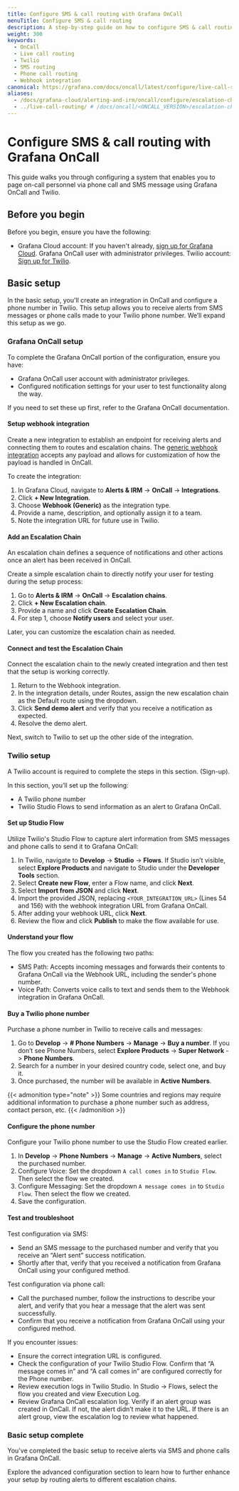 ```yaml
---
title: Configure SMS & call routing with Grafana OnCall
menuTitle: Configure SMS & call routing
description: A step-by-step guide on how to configure SMS & call routing with Grafana OnCall and Twilio.
weight: 300
keywords:
  - OnCall
  - Live call routing
  - Twilio
  - SMS routing
  - Phone call routing
  - Webhook integration
canonical: https://grafana.com/docs/oncall/latest/configure/live-call-routing/
aliases:
  - /docs/grafana-cloud/alerting-and-irm/oncall/configure/escalation-chains-and-routes/
  - ../live-call-routing/ # /docs/oncall/<ONCALL_VERSION>/escalation-chains-and-routes/
---
```


# Configure SMS & call routing with Grafana OnCall

This guide walks you through configuring a system that enables you to page on-call personnel via phone call and SMS message using Grafana OnCall and Twilio.

## Before you begin

Before you begin, ensure you have the following:

- Grafana Cloud account: If you haven't already, [sign up for Grafana Cloud](https://grafana.com/auth/sign-up/create-user).
Grafana OnCall user with administrator privileges.
Twilio account: [Sign up for Twilio](https://www.twilio.com/try-twilio).

## Basic setup

In the basic setup, you'll create an integration in OnCall and configure a phone number in Twilio.
This setup allows you to receive alerts from SMS messages or phone calls made to your Twilio phone number.
We’ll expand this setup as we go.

<!--- [Visual diagram to represent the OnCall/Twilio flow] --->

### Grafana OnCall setup

To complete the Grafana OnCall portion of the configuration, ensure you have:

- Grafana OnCall user account with administrator privileges.
- Configured notification settings for your user to test functionality along the way.

If you need to set these up first, refer to the Grafana OnCall documentation.

#### Setup webhook integration

Create a new integration to establish an endpoint for receiving alerts and connecting them to routes and escalation chains.
The [generic webhook integration](/docs/grafana-cloud/alerting-and-irm/oncall/integrations/webhook/)
accepts any payload and allows for customization of how the payload is handled in OnCall.

To create the integration:

1. In Grafana Cloud, navigate to **Alerts & IRM** -> **OnCall** -> **Integrations**.
1. Click **+ New Integration**.
1. Choose **Webhook (Generic)** as the integration type.
1. Provide a name, description, and optionally assign it to a team.
1. Note the integration URL for future use in Twilio.

#### Add an Escalation Chain

An escalation chain defines a sequence of notifications and other actions once an alert has been received in OnCall.

Create a simple escalation chain to directly notify your user for testing during the setup process:

1. Go to **Alerts & IRM** -> **OnCall** -> **Escalation chains**.
2. Click **+ New Escalation chain**.
3. Provide a name and click **Create Escalation Chain**.
4. For step 1, choose **Notify users** and select your user.

Later, you can customize the escalation chain as needed.

#### Connect and test the Escalation Chain

Connect the escalation chain to the newly created integration and then test that the setup is working correctly.

1. Return to the Webhook integration.
1. In the integration details, under Routes, assign the new escalation chain as the Default route using the dropdown.
1. Click **Send demo alert** and verify that you receive a notification as expected.
1. Resolve the demo alert.

Next, switch to Twilio to set up the other side of the integration.

### Twilio setup

A Twilio account is required to complete the steps in this section. (Sign-up).

In this section, you’ll set up the following:

- A Twilio phone number
- Twilio Studio Flows to send information as an alert to Grafana OnCall.

#### Set up Studio Flow

Utilize Twilio's Studio Flow to capture alert information from SMS messages and phone calls to send it to Grafana OnCall:

1. In Twilio, navigate to **Develop** -> **Studio** -> **Flows**.
If Studio isn’t visible, select **Explore Products** and navigate to Studio under the **Developer Tools** section.
1. Select **Create new Flow**, enter a Flow name, and click **Next**.
1. Select **Import from JSON** and click **Next**.
1. Import the provided JSON, replacing `<YOUR_INTEGRATION_URL>` (Lines 54 and 156) with the webhook integration URL from Grafana OnCall.
1. After adding your webhook URL, click **Next**.
1. Review the flow and click **Publish** to make the flow available for use.

#### Understand your flow

The flow you created has the following two paths:

- SMS Path: Accepts incoming messages and forwards their contents to Grafana OnCall via the Webhook URL, including the sender's phone number.
- Voice Path: Converts voice calls to text and sends them to the Webhook integration in Grafana OnCall.

<!--- Screenshot of Twilio flow --->

#### Buy a Twilio phone number

Purchase a phone number in Twilio to receive calls and messages:

1. Go to **Develop** -> **# Phone Numbers** -> **Manage** -> **Buy a number**.
If you don’t see Phone Numbers, select **Explore Products** -> **Super Network** -> **Phone Numbers**.
1. Search for a number in your desired country code, select one, and buy it.
1. Once purchased, the number will be available in **Active Numbers**.

{{< admonition type="note" >}}
Some countries and regions may require additional information to purchase a phone number such as address, contact person, etc.
{{< /admonition >}}

#### Configure the phone number

Configure your Twilio phone number to use the Studio Flow created earlier.

1. In **Develop** -> **Phone Numbers** -> **Manage** -> **Active Numbers**, select the purchased number.
1. Configure Voice: Set the dropdown `A call comes in` to `Studio Flow`. Then select the flow we created.
1. Configure Messaging: Set the dropdown `A message comes in` to `Studio Flow`. Then select the flow we created.
1. Save the configuration.

#### Test and troubleshoot

Test configuration via SMS:

- Send an SMS message to the purchased number and verify that you receive an “Alert sent” success notification.
- Shortly after that, verify that you received a notification from Grafana OnCall using your configured method.

Test configuration via phone call:

- Call the purchased number, follow the instructions to describe your alert, and verify that you hear a message that the alert was sent successfully.
- Confirm that you receive a notification from Grafana OnCall using your configured method.

If you encounter issues:

- Ensure the correct integration URL is configured.
- Check the configuration of your Twilio Studio Flow.
Confirm that “A message comes in” and “A call comes in” are configured correctly for the Phone number.
- Review execution logs in Twilio Studio.
In Studio -> Flows, select the flow you created and view Execution Log.
- Review Grafana OnCall escalation log.
Verify if an alert group was created in OnCall. If not, the alert didn’t make it to the URL. If there is an alert group, view the escalation log to review what happened.

### Basic setup complete

You've completed the basic setup to receive alerts via SMS and phone calls in Grafana OnCall.

Explore the advanced configuration section to learn how to further enhance your setup by routing alerts to different escalation chains.
